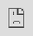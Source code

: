 ```yaml
---
hide:
  - toc
  - navigation
---
```


<div class="iframe-container" style="margin:0px;padding:0px;overflow:hidden">
  <iframe src="https://embed.kumu.io/b3d59a64f47bc07d82f594c808a8a6b3?scroll=1" frameborder="0" style="overflow:hidden;overflow-x:hidden;overflow-y:hidden;height:100%;width:100%;position:absolute;left:0px;right:0px;bottom:0px" height="100%" width="100%"></iframe>
</div> 


<style> 
  h1 {display: none !important;} 
  .md-content{padding: 0 !important;} 
  article { margin: 0 !important; padding-top: 0 !important; } 
  
  .iframe-container { top: 50px; /* Décalage par défaut de 50px */ } 
  
  @media (min-width: 1220px) { 
    .iframe-container { top: 100px !important; /* Décalage de 100px pour les écrans de largeur supérieure à 1219px */ }
  } 
</style>
